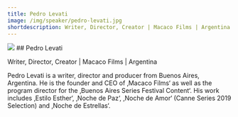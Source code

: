 ```yaml
---
title: Pedro Levati
image: /img/speaker/pedro-levati.jpg
shortdescription: Writer, Director, Creator | Macaco Films | Argentina
---
```

<img src="/img/speaker/pedro-levati.jpg">
## Pedro Levati

Writer, Director, Creator | Macaco Films | Argentina

Pedro Levati is a writer, director and producer from Buenos Aires, Argentina. He is the founder and CEO of ‚Macaco Films‘ as well as the program director for the ‚Buenos Aires Series Festival Content‘. His work includes ‚Estilo Esther‘, ‚Noche de Paz‘, ‚Noche de Amor‘ (Canne Series 2019 Selection) and ‚Noche de Estrellas‘.
